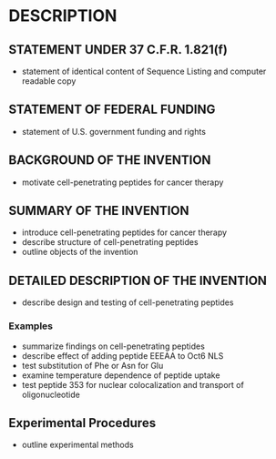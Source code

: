 # DESCRIPTION

## STATEMENT UNDER 37 C.F.R. 1.821(f)

- statement of identical content of Sequence Listing and computer readable copy

## STATEMENT OF FEDERAL FUNDING

- statement of U.S. government funding and rights

## BACKGROUND OF THE INVENTION

- motivate cell-penetrating peptides for cancer therapy

## SUMMARY OF THE INVENTION

- introduce cell-penetrating peptides for cancer therapy
- describe structure of cell-penetrating peptides
- outline objects of the invention

## DETAILED DESCRIPTION OF THE INVENTION

- describe design and testing of cell-penetrating peptides

### Examples

- summarize findings on cell-penetrating peptides
- describe effect of adding peptide EEEAA to Oct6 NLS
- test substitution of Phe or Asn for Glu
- examine temperature dependence of peptide uptake
- test peptide 353 for nuclear colocalization and transport of oligonucleotide

## Experimental Procedures

- outline experimental methods

